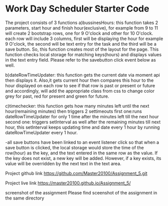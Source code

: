 # Work Day Scheduler Starter Code
The project consists of 3 functions
a)bussinesHours:
this function takes 2 parameters, start hour and finish hour(exclusive), for example from 9 to 11 will create 2 bootstrap rows, one for 9 O'clock and other for 10 O'clock. each row will include 3 columns, first will be displaying the hour for example 9 O'clock, the second will be text entry for the task and the third will be a save button. So, this function creates most of the layout for the page. 
This function checks local storage for matching keys(hours) and displays values in the text entry field.
Please refer to the savebutton click event below as well.


b)dateRowTimeUpdater:
this function gets the current date via moment api then displays it.
Also,it gets current hour then compares this hour to the hour displayed on each row to see if that row is past or present or future and accordingly, will add the appropriate class from css to change color grey for past, red for present and green for future.


c)timechecker:
this function gets how many minutes left until the next hour(remaining minutes) then triggers 2 settimeouts
first one:runs dateRowTimeUpdater for only 1 time after the minutes left till the next hour
second one: triggers setInterval as well after the remaining minutes till next hour, this setInterval keeps updating time and date every 1 hour by running dateRowTimeUpdater every 1 hour.


-all save buttons have been linked to an event listener click so that when a save button is clicked, the local storage would store the time of the row(hour) as the key, and the text entered in the same row as the value. If the key does not exist, a new key will be added. However, if a key exists, its value will be overridden by the next text in the text area.



Project github link
https://github.com/Master20100/Assignment_5.git

Project live link
https://master20100.github.io/Assignment_5/

screenshot of the assignment
Please find sceenshot of the assignment in the same directory
